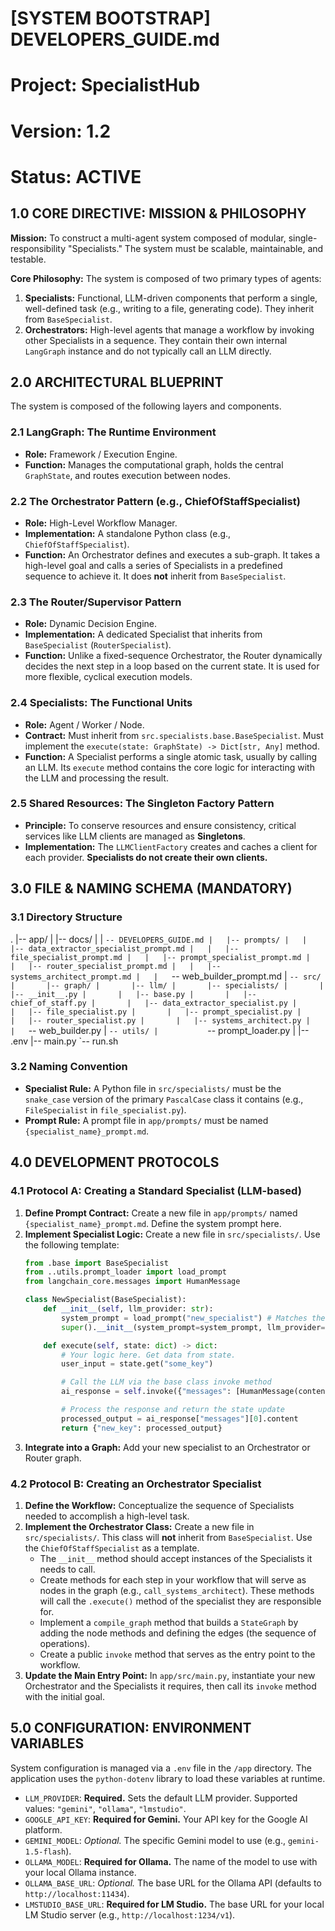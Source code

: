 # [SYSTEM BOOTSTRAP] DEVELOPERS_GUIDE.md
# Project: SpecialistHub
# Version: 1.2
# Status: ACTIVE

## 1.0 CORE DIRECTIVE: MISSION & PHILOSOPHY

**Mission:** To construct a multi-agent system composed of modular, single-responsibility "Specialists." The system must be scalable, maintainable, and testable.

**Core Philosophy:** The system is composed of two primary types of agents:
1.  **Specialists:** Functional, LLM-driven components that perform a single, well-defined task (e.g., writing to a file, generating code). They inherit from `BaseSpecialist`.
2.  **Orchestrators:** High-level agents that manage a workflow by invoking other Specialists in a sequence. They contain their own internal `LangGraph` instance and do not typically call an LLM directly.

## 2.0 ARCHITECTURAL BLUEPRINT

The system is composed of the following layers and components.

### 2.1 LangGraph: The Runtime Environment
*   **Role:** Framework / Execution Engine.
*   **Function:** Manages the computational graph, holds the central `GraphState`, and routes execution between nodes.

### 2.2 The Orchestrator Pattern (e.g., ChiefOfStaffSpecialist)
*   **Role:** High-Level Workflow Manager.
*   **Implementation:** A standalone Python class (e.g., `ChiefOfStaffSpecialist`).
*   **Function:** An Orchestrator defines and executes a sub-graph. It takes a high-level goal and calls a series of Specialists in a predefined sequence to achieve it. It does **not** inherit from `BaseSpecialist`.

### 2.3 The Router/Supervisor Pattern
*   **Role:** Dynamic Decision Engine.
*   **Implementation:** A dedicated Specialist that inherits from `BaseSpecialist` (`RouterSpecialist`).
*   **Function:** Unlike a fixed-sequence Orchestrator, the Router dynamically decides the next step in a loop based on the current state. It is used for more flexible, cyclical execution models.

### 2.4 Specialists: The Functional Units
*   **Role:** Agent / Worker / Node.
*   **Contract:** Must inherit from `src.specialists.base.BaseSpecialist`. Must implement the `execute(state: GraphState) -> Dict[str, Any]` method.
*   **Function:** A Specialist performs a single atomic task, usually by calling an LLM. Its `execute` method contains the core logic for interacting with the LLM and processing the result.

### 2.5 Shared Resources: The Singleton Factory Pattern
*   **Principle:** To conserve resources and ensure consistency, critical services like LLM clients are managed as **Singletons**.
*   **Implementation:** The `LLMClientFactory` creates and caches a client for each provider. **Specialists do not create their own clients.**

## 3.0 FILE & NAMING SCHEMA (MANDATORY)

### 3.1 Directory Structure
.
|-- app/
|   |-- docs/
|   |   `-- DEVELOPERS_GUIDE.md
|   |-- prompts/
|   |   |-- data_extractor_specialist_prompt.md
|   |   |-- file_specialist_prompt.md
|   |   |-- prompt_specialist_prompt.md
|   |   |-- router_specialist_prompt.md
|   |   |-- systems_architect_prompt.md
|   |   `-- web_builder_prompt.md
|   `-- src/
|       |-- graph/
|       |-- llm/
|       |-- specialists/
|       |   |-- __init__.py
|       |   |-- base.py
|       |   |-- chief_of_staff.py
|       |   |-- data_extractor_specialist.py
|       |   |-- file_specialist.py
|       |   |-- prompt_specialist.py
|       |   |-- router_specialist.py
|       |   |-- systems_architect.py
|       |   `-- web_builder.py
|       `-- utils/
|           `-- prompt_loader.py
|
|-- .env
|-- main.py
`-- run.sh

### 3.2 Naming Convention
*   **Specialist Rule:** A Python file in `src/specialists/` must be the `snake_case` version of the primary `PascalCase` class it contains (e.g., `FileSpecialist` in `file_specialist.py`).
*   **Prompt Rule:** A prompt file in `app/prompts/` must be named `{specialist_name}_prompt.md`.

## 4.0 DEVELOPMENT PROTOCOLS

### 4.1 Protocol A: Creating a Standard Specialist (LLM-based)

1.  **Define Prompt Contract:** Create a new file in `app/prompts/` named `{specialist_name}_prompt.md`. Define the system prompt here.
2.  **Implement Specialist Logic:** Create a new file in `src/specialists/`. Use the following template:
    ```python
    from .base import BaseSpecialist
    from ..utils.prompt_loader import load_prompt
    from langchain_core.messages import HumanMessage

    class NewSpecialist(BaseSpecialist):
        def __init__(self, llm_provider: str):
            system_prompt = load_prompt("new_specialist") # Matches the prompt filename
            super().__init__(system_prompt=system_prompt, llm_provider=llm_provider)

        def execute(self, state: dict) -> dict:
            # Your logic here. Get data from state.
            user_input = state.get("some_key")

            # Call the LLM via the base class invoke method
            ai_response = self.invoke({"messages": [HumanMessage(content=user_input)]})

            # Process the response and return the state update
            processed_output = ai_response["messages"][0].content
            return {"new_key": processed_output}
    ```
3.  **Integrate into a Graph:** Add your new specialist to an Orchestrator or Router graph.

### 4.2 Protocol B: Creating an Orchestrator Specialist

1.  **Define the Workflow:** Conceptualize the sequence of Specialists needed to accomplish a high-level task.
2.  **Implement the Orchestrator Class:** Create a new file in `src/specialists/`. This class will **not** inherit from `BaseSpecialist`. Use the `ChiefOfStaffSpecialist` as a template.
    *   The `__init__` method should accept instances of the Specialists it needs to call.
    *   Create methods for each step in your workflow that will serve as nodes in the graph (e.g., `call_systems_architect`). These methods will call the `.execute()` method of the specialist they are responsible for.
    *   Implement a `compile_graph` method that builds a `StateGraph` by adding the node methods and defining the edges (the sequence of operations).
    *   Create a public `invoke` method that serves as the entry point to the workflow.
3.  **Update the Main Entry Point:** In `app/src/main.py`, instantiate your new Orchestrator and the Specialists it requires, then call its `invoke` method with the initial goal.

## 5.0 CONFIGURATION: ENVIRONMENT VARIABLES

System configuration is managed via a `.env` file in the `/app` directory. The application uses the `python-dotenv` library to load these variables at runtime.

*   `LLM_PROVIDER`: **Required.** Sets the default LLM provider. Supported values: `"gemini"`, `"ollama"`, `"lmstudio"`.
*   `GOOGLE_API_KEY`: **Required for Gemini.** Your API key for the Google AI platform.
*   `GEMINI_MODEL`: *Optional.* The specific Gemini model to use (e.g., `gemini-1.5-flash`).
*   `OLLAMA_MODEL`: **Required for Ollama.** The name of the model to use with your local Ollama instance.
*   `OLLAMA_BASE_URL`: *Optional.* The base URL for the Ollama API (defaults to `http://localhost:11434`).
*   `LMSTUDIO_BASE_URL`: **Required for LM Studio.** The base URL for your local LM Studio server (e.g., `http://localhost:1234/v1`).
